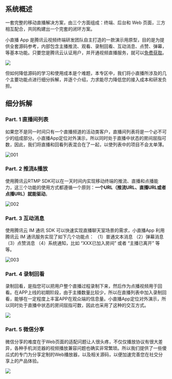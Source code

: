 
## 系统概述
一套完整的移动直播解决方案，由三个方面组成：终端、后台和 Web 页面，三方相互配合，共同构建出一个完套的闭环方案。

小直播 App 是腾讯云视频终端研发团队自主打造的一款演示用原型，目的是为提供全套源码参考，内部包含主播推流、观看、录制回看、互动消息、点赞、弹幕，等基本功能。只要您是腾讯云认证用户，并开通视频直播服务，就可以[免费获取](https://console.cloud.tencent.com/live/mlvbsdkdownload)。

![](//mc.qcloudimg.com/static/img/a3511a5130d71605d62dd613cfceeca8/image.png)

但如何降低源码的学习和使用成本是个难题，本专区中，我们将小直播所涉及的几个主要功能点进行细分拆解，并逐个介绍，力求能尽力降低您的接入成本和研发负担。

## 细分拆解

### Part. 1 直播间列表
如果您不是同一时间只有一个直播频道的活动类客户，直播间列表将是一个必不可少的组成部分。小直播App定位对外演示，所以同时处于直播中状态的房间屈指可数，因此，我们将直播和回看列表混合在了一起，以使列表中的项目不会太单薄。

![001](//mc.qcloudimg.com/static/img/1e6d141a053482e568110d1c1cfc7344/image.png)


### Part. 2 推流&播放
使用腾讯云RTMP SDK可以在一天时间内实现移动终端的推流、直播和点播能力，这三个功能的使用方式都遵循一个原则：**一个URL（推流URL、直播URL或者点播URL）就能驱动**。

![002](//mc.qcloudimg.com/static/img/cfb85d079d28e63e56904d22acf2d160/image.png)


### Part. 3 互动消息
使用腾讯云 IM 通讯 SDK 可以快速实现直播聊天室场景的需求，小直播App 利用腾讯云 IM 通讯服务实现了如下几个功能点：
（1）普通文本消息
（2）弹幕消息
（3）点赞消息
（4）系统通知，比如 “XXX已加入房间” 或者 “主播已离开” 等等。

![003](//mc.qcloudimg.com/static/img/0749d445c4e15bcf9dc2617299ae5cf5/image.png)


### Part. 4 录制回看
录制回看，是指您可以把用户整个直播过程录制下来，然后作为点播视频用于回看。在APP上线的初期阶段，由于主播数量比较少，所以在直播列表中加入录制回看，能够在一定程度上丰富APP在观众端的信息量。小直播App定位对外演示，所以同时处于直播中状态的房间屈指可数，因此也采用了这种的交互方式。

![](//mc.qcloudimg.com/static/img/e9875c1a519eebd53b68938fb9535e92/image.png)

### Part. 5 微信分享
微信分享的难度在于Web页面的适配问题让人很头疼，不仅仅播放协议有很大差异，各种手机浏览器的视频播放兼容问题也确实非常繁琐。所以我们提供了一些傻瓜式的专门为分享定制的Web播放器，以及相关源码，以便加速完善您在社交分享上的产品体验。

![](//mc.qcloudimg.com/static/img/c7ae656ffdc8f84bf060d7e1e5148edf/image.png)






